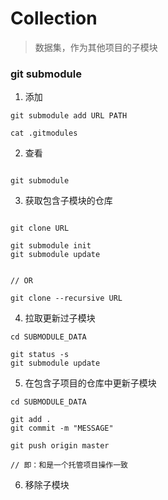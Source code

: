 # Collection

> 数据集，作为其他项目的子模块









### git submodule



1. 添加

```
git submodule add URL PATH

cat .gitmodules

```

2. 查看

```

git submodule

```

3. 获取包含子模块的仓库

```

git clone URL

git submodule init
git submodule update


// OR

git clone --recursive URL 

```


4. 拉取更新过子模块

```
cd SUBMODULE_DATA

git status -s
git submodule update

```

5. 在包含子项目的仓库中更新子模块

```
cd SUBMODULE_DATA

git add .
git commit -m "MESSAGE"

git push origin master

// 即：和是一个托管项目操作一致

```


6. 移除子模块


